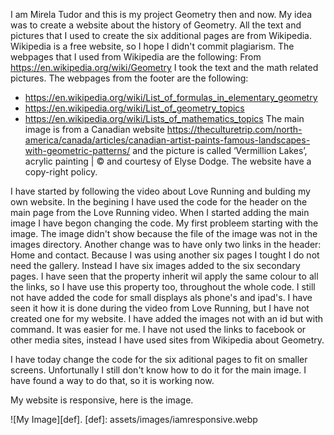 
I am Mirela Tudor and this is my project Geometry then and now.
My idea was to create a website about the history of Geometry. All the text and pictures that I used to create the six additional pages are from Wikipedia. Wikipedia is a free website, so I hope I didn't commit plagiarism. The webpages that I used from Wikipedia are the following:
From https://en.wikipedia.org/wiki/Geometry I took the text and the math related pictures. The webpages from the footer are the following:
- https://en.wikipedia.org/wiki/List_of_formulas_in_elementary_geometry
- https://en.wikipedia.org/wiki/List_of_geometry_topics
- https://en.wikipedia.org/wiki/Lists_of_mathematics_topics
The main image is from a Canadian website https://theculturetrip.com/north-america/canada/articles/canadian-artist-paints-famous-landscapes-with-geometric-patterns/ and the picture is called ‘Vermillion Lakes’, acrylic painting | © and courtesy of Elyse Dodge. The website have a copy-right policy. 

I have started by following the video about Love Running and bulding my own website.
In the begining I have used the code for the header on the main page from the Love Running video.
When I started adding the main image I have begon changing the code. My first probleem starting with the image. The image didn't show because the file of the image was not in the images directory.
Another change was to have only two links in the header: Home and contact. Because I was using another six pages I tought I do not need the gallery. Instead I have six images added to the six secondary pages. 
I have seen that the property inherit wil apply the same colour to all the links, so I have use this property too, throughout the whole code.
I still not have added the code for small displays als phone's and ipad's. I have seen it how it is done during the video from Love Running, but I have not created one for my website.
I have added the images not with an id but with <img> command. It was easier for me.
I have not used the links to facebook or other media sites, instead I have used sites from Wikipedia about Geometry.     

I have today change the code for the six aditional pages to fit on smaller screens. Unfortunally I still don't know how to do it for the main image. I have found a way to do that, so it is working now.

My website is responsive, here is the image.

![My Image][def].
[def]: assets/images/iamresponsive.webp
